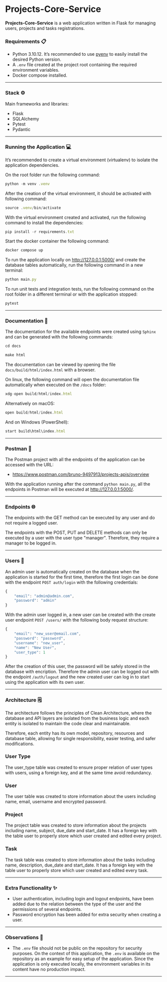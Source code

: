 # Projects-Core-Service

**Projects-Core-Service** is a web application written in Flask for managing users, projects and tasks registrations.

### Requirements 📋

- Python 3.10.12. It’s recommended to use [pyenv](https://github.com/pyenv/pyenv) to easily install the desired Python version.
- A `.env` file created at the project root containing the required environment variables.
- Docker compose installed.

---

### Stack ⚙️

Main frameworks and libraries:

- Flask
- SQLAlchemy
- Pytest
- Pydantic

---

### Running the Application 💻

It’s recommended to create a virtual environment (virtualenv) to isolate the application dependencies.

On the root folder run the following command:
```jsx
python -m venv .venv
```

After the creation of the virtual environment, it should be activated with following command:
```jsx
source .venv/bin/activate
```

With the virtual environment created and activated, run the following command to install the dependencies:
```jsx
pip install -r requirements.txt
```

Start the docker container the following command:
```jsx
docker compose up
```

To run the application locally on http://127.0.0.1:5000/ and create the database tables automatically, run the following command in a new terminal:

```jsx
python main.py
```

To run unit tests and integration tests, run the following command on the root folder in a different terminal or with the application stopped:

```jsx
pytest
```

---

### Documentation ️📖

The documentation for the available endpoints were created using `Sphinx` and can be generated with the following commands:
```jsx
cd docs
```
```jsx
make html
```

The documentation can be viewed by opening the file `docs/build/html/index.html` with a browser.

On linux, the following command will open the documentation file automatically when executed on the `/docs` folder:
```jsx
xdg-open build/html/index.html
```
Alternatively on macOS:
```jsx
open build/html/index.html
```
And on Windows (PowerShell):
```jsx
start build\html\index.html
```

---

### Postman 🔁

The Postman project with all the endpoints of the application can be accessed with the URL:

- https://www.postman.com/bruno-9497913/projects-apis/overview

With the application running after the command `python main.py`, all the endpoints in Postman will be executed at http://127.0.0.1:5000/.

---

### Endpoints 🌐

The endpoints with the GET method can be executed by any user and do not require a logged user.

The endpoints with the POST, PUT and DELETE methods can only be executed by a user with the user type "manager". Therefore, they require a manager to be logged in.

---

### Users 👤

An admin user is automatically created on the database when the application is started for the first time, therefore the first login can be done with the endpoint `POST auth/login` with the following credentials:
```jsx
{
    "email": "admin@admin.com",
    "password": "admin"
}
```

With the admin user logged in, a new user can be created with the create user endpoint `POST /users/` with the following body request structure:
```jsx
{
    "email": "new_user@email.com",
    "password": "password",
    "username": "new_user",
    "name": "New User",
    "user_type": 1
}
```

After the creation of this user, the password will be safely stored in the database with encription. Therefore the admin user can be logged out with the endpoint `/auth/logout` and the new created user can log in to start using the application with its own user.

---

### Architecture 🗒

The architecture follows the principles of Clean Architecture, where the database and API layers are isolated from the business logic and each entity is isolated to maintain the code clear and maintainable.

Therefore, each entity has its own model, repository, resources and database table, allowing for single responsibility, easier testing, and safer modifications. 

### User Type

The user_type table was created to ensure proper relation of user types with users, using a foreign key, and at the same time avoid redundancy.

### User 

The user table was created to store information about the users including name, email, username and encrypted password.

### Project

The project table was created to store information about the projects including name, subject, due_date and start_date. It has a foreign key with the table user to properly store which user created and edited every project.

### Task

The task table was created to store information about the tasks including name, description, due_date and start_date. It has a foreign key with the table user to properly store which user created and edited every task.


---

### Extra Functionality ✨

- User authentication, including login and logout endpoints, have been added due to the relation between the type of the user and the permissions of several endpoints.
- Password encryption has been added for extra security when creating a user.
---

### Observations 📝

- The `.env` file should not be public on the repository for security purposes. On the context of this application, the `.env` is available on the repository as an example for easy setup of the application. Since the application is only executed locally, the environment variables in its content have no production impact.
---